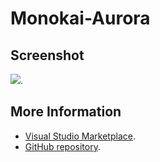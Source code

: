 # Monokai-Aurora



## Screenshot
![](https://raw.githubusercontent.com/gerane/VSCodeThemes/master/gerane.Theme-Monokai-Aurora/screenshot.png).


## More Information
* [Visual Studio Marketplace](https://marketplace.visualstudio.com/items/gerane.Theme-Monokai-Aurora).
* [GitHub repository](https://github.com/gerane/VSCodeThemes).
